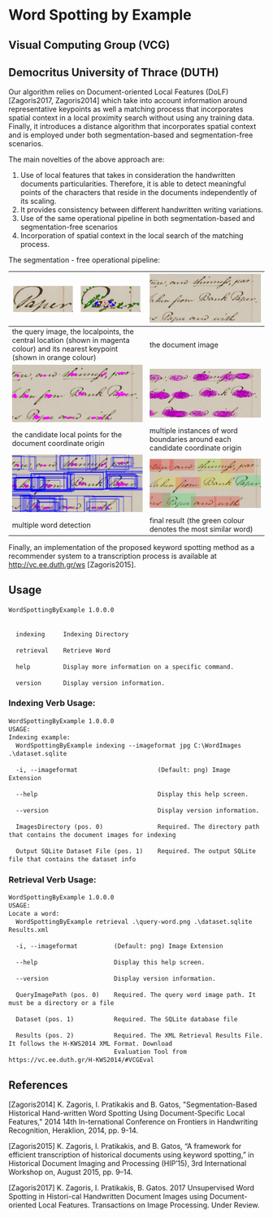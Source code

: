 # Word Spotting by Example

## Visual Computing Group (VCG) 
## Democritus University of Thrace (DUTH)

Our algorithm relies on Document-oriented Local Features (DoLF) [Zagoris2017, Zagoris2014] which take into account information around representative keypoints as well a matching process that incorporates spatial context in a local proximity search without using any training data. Finally, it introduces a distance algorithm that incorporates spatial context and is employed under both segmentation-based and segmentation-free scenarios.


The main novelties of the above approach are:

1. Use of local features that takes in consideration the handwritten documents particularities. Therefore, it is able to detect meaningful points of the characters that reside in the documents independently of its scaling. 
2. It provides consistency between different handwritten writing variations.
3. Use of the same operational pipeline in both segmentation-based and segmentation-free scenarios
4. Incorporation of spatial context in the local search of the matching process.

The segmentation - free operational pipeline:


![query image](1.png) | ![the document image](2.png)
----------------------|-----------------------------
the query image, the localpoints, the central location (shown in magenta colour) and its nearest keypoint  (shown in orange colour) | the document image
![candidate local points](3.png) | ![multiple instances of word boundaries](4.png)
the candidate local points for the document coordinate origin | multiple instances of word boundaries around each candidate coordinate origin
![multiple word detection](5.png) | ![final result](6.png)
multiple word detection | final result (the green colour denotes the most similar word)



Finally, an implementation of the proposed keyword spotting method as a recommender system to a transcription process is available at http://vc.ee.duth.gr/ws [Zagoris2015].

## Usage

```
WordSpottingByExample 1.0.0.0


  indexing     Indexing Directory

  retrieval    Retrieve Word

  help         Display more information on a specific command.

  version      Display version information.
```

### Indexing Verb Usage:
```shell
WordSpottingByExample 1.0.0.0
USAGE:
Indexing example:
  WordSpottingByExample indexing --imageformat jpg C:\WordImages .\dataset.sqlite

  -i, --imageformat                      (Default: png) Image Extension

  --help                                 Display this help screen.

  --version                              Display version information.

  ImagesDirectory (pos. 0)               Required. The directory path that contains the document images for indexing

  Output SQLite Dataset File (pos. 1)    Required. The output SQLite file that contains the dataset info
```
### Retrieval Verb Usage:

```
WordSpottingByExample 1.0.0.0
USAGE:
Locate a word:
  WordSpottingByExample retrieval .\query-word.png .\dataset.sqlite Results.xml

  -i, --imageformat          (Default: png) Image Extension

  --help                     Display this help screen.

  --version                  Display version information.

  QueryImagePath (pos. 0)    Required. The query word image path. It must be a directory or a file

  Dataset (pos. 1)           Required. The SQLite database file

  Results (pos. 2)           Required. The XML Retrieval Results File. It follows the H-KWS2014 XML Format. Download
                             Evaluation Tool from https://vc.ee.duth.gr/H-KWS2014/#VCGEval
```

## References

[Zagoris2014] K. Zagoris, I. Pratikakis and B. Gatos, "Segmentation-Based Historical Hand-written Word Spotting Using Document-Specific Local Features," 2014 14th In-ternational Conference on Frontiers in Handwriting Recognition, Heraklion, 2014, pp. 9-14.

[Zagoris2015] K. Zagoris, I. Pratikakis, and B. Gatos, “A framework for efficient transcription of historical documents using keyword spotting,” in Historical Document Imaging and Processing (HIP’15), 3rd International Workshop on, August 2015, pp. 9–14.

[Zagoris2017] K. Zagoris, I. Pratikakis, B. Gatos. 2017 Unsupervised Word Spotting in Histori-cal Handwritten Document Images using Document-oriented Local Features. Transactions on Image Processing. Under Review. 
